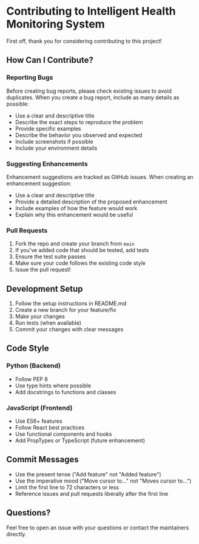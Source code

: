 # Contributing to Intelligent Health Monitoring System

First off, thank you for considering contributing to this project! 

## How Can I Contribute?

### Reporting Bugs

Before creating bug reports, please check existing issues to avoid duplicates. When you create a bug report, include as many details as possible:

* Use a clear and descriptive title
* Describe the exact steps to reproduce the problem
* Provide specific examples
* Describe the behavior you observed and expected
* Include screenshots if possible
* Include your environment details

### Suggesting Enhancements

Enhancement suggestions are tracked as GitHub issues. When creating an enhancement suggestion:

* Use a clear and descriptive title
* Provide a detailed description of the proposed enhancement
* Include examples of how the feature would work
* Explain why this enhancement would be useful

### Pull Requests

1. Fork the repo and create your branch from `main`
2. If you've added code that should be tested, add tests
3. Ensure the test suite passes
4. Make sure your code follows the existing code style
5. Issue the pull request!

## Development Setup

1. Follow the setup instructions in README.md
2. Create a new branch for your feature/fix
3. Make your changes
4. Run tests (when available)
5. Commit your changes with clear messages

## Code Style

### Python (Backend)
- Follow PEP 8
- Use type hints where possible
- Add docstrings to functions and classes

### JavaScript (Frontend)
- Use ES6+ features
- Follow React best practices
- Use functional components and hooks
- Add PropTypes or TypeScript (future enhancement)

## Commit Messages

- Use the present tense ("Add feature" not "Added feature")
- Use the imperative mood ("Move cursor to..." not "Moves cursor to...")
- Limit the first line to 72 characters or less
- Reference issues and pull requests liberally after the first line

## Questions?

Feel free to open an issue with your questions or contact the maintainers directly.